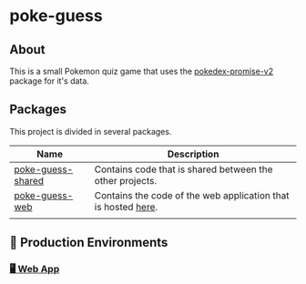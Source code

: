 # poke-guess

## About

This is a small Pokemon quiz game that uses the [pokedex-promise-v2](https://github.com/PokeAPI/pokedex-promise-v2) package for it's data.

## Packages

This project is divided in several packages.

| Name                                        | Description                                                                                       |
| ------------------------------------------- | ------------------------------------------------------------------------------------------------- |
| [poke-guess-shared](./src/shared/readme.md) | Contains code that is shared between the other projects.                                          |
| [poke-guess-web](./src/web-app/readme.md)   | Contains the code of the web application that is hosted [here](https://pokemon.robin-thoene.com). |
|                                             |                                                                                                   |

## 🚀 Production Environments

### [🖥 Web App](https://pokemon.robin-thoene.com/)
